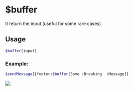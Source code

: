 # $buffer

It return the input (useful for some rare cases)

## Usage

```bash
$buffer[input]
```

### Example:
```bash
$sendMessage[{footer:$buffer[Some :Breaking  :Message]}
```

![](https://i.imgur.com/i1edjnU.png)